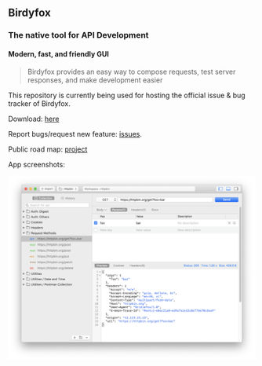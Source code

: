 ## Birdyfox

### The native tool for API Development
#### Modern, fast, and friendly GUI

> Birdyfox provides an easy way to compose requests, test server responses, and make development easier

This repository is currently being used for hosting the official issue & bug tracker of Birdyfox.

Download: [here](https://birdyfox.com)
 
Report bugs/request new feature: [issues](https://github.com/birdyfox/birdyfox/issues).

Public road map: [project](https://github.com/birdyfox/birdyfox/projects/1)

App screenshots:

![Promo-screen](https://github.com/birdyfox/birdyfox/blob/main/Assets/promo.png "Promo screen")
